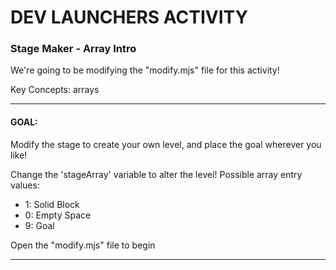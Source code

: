 # DEV LAUNCHERS ACTIVITY

### Stage Maker - Array Intro

We're going to be modifying the "modify.mjs" file for this activity!

Key Concepts: arrays

---

#### GOAL:

Modify the stage to create your own level, and place the goal wherever you like!

Change the 'stageArray' variable to alter the level!
Possible array entry values:

- 1: Solid Block
- 0: Empty Space
- 9: Goal

Open the "modify.mjs" file to begin

---
